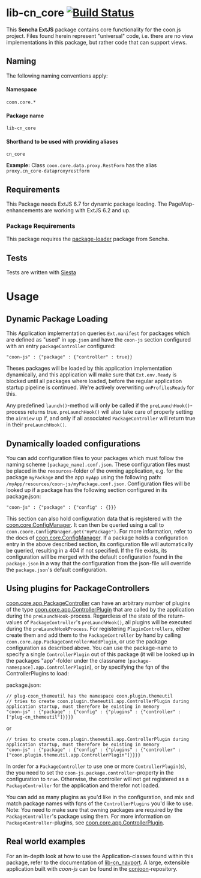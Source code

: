 # lib-cn_core [![Build Status](https://travis-ci.org/coon-js/lib-cn_core.svg?branch=master)](https://travis-ci.org/coon-js/lib-cn_core)
This **Sencha ExtJS** package contains core functionality for the coon.js 
project.
Files found herein represent "universal" code, i.e. there are no 
view implementations in this package, but rather code that can
support views.  

## Naming
The following naming conventions apply:

#### Namespace
`coon.core.*`
#### Package name
`lib-cn_core`
#### Shorthand to be used with providing aliases
`cn_core`

**Example:**
Class `coon.core.data.proxy.RestForm` has the alias `proxy.cn_core-dataproxyrestform`

## Requirements
This Package needs ExtJS 6.7 for dynamic package loading. The PageMap-enhancements are
working with ExtJS 6.2 and up.
### Package Requirements
This package requires the [package-loader](https://www.sencha.com/blog/create-a-smooth-loading-experience-for-large-enterprise-apps-with-sencha-cmd/) package from Sencha.

## Tests
Tests are written with [Siesta](https://bryntum.com/siesta)

# Usage

## Dynamic Package Loading
This Application implementation queries ```Ext.manifest``` for packages which are defined as
"used" in ```app.json``` and have the ```coon-js``` section configured with an entry ```packageController```
configured:
```
"coon-js" : {"package" : {"controller" : true}}
```
Theses packages will be loaded by this application implementation dynamically, and
this application will make sure that ```Ext.env.Ready``` is blocked until all packages
where loaded, before the regular application startup pipeline is continued.
We're actively overwriting ```onProfilesReady``` for this.

Any predefined ```launch()```-method will only be called if the ```preLaunchHook()```-process
returns true.
```preLaunchHook()``` will also take care of properly setting the ```ainView``` up if, and only
if all associated ```PackageController``` will return true in their ```preLaunchHook()```.

## Dynamically loaded configurations
You can add configuration files to your packages which must follow the naming scheme
```[package_name].conf.json```. These configuration files must be placed in the ```resources```-folder
of the owning application, e.g. for the package ```myPackage``` and the app ```myApp``` using the following path:
```/myApp/resources/coon-js/myPackage.conf.json```.
Configuration files will be looked up if a package has the following section configured in its
package.json:
```
"coon-js" : {"package" : {"config" : {}}}
```
This section can also hold configuration data that is registered with the [coon.core.ConfigManager](https://github.com/coon-js/lib-cn_core/blob/master/src/ConfigManager.js).
It can then be queried using a call to ```coon.coore.ConfigManager.get("myPackage")```. For more information,
refer to the docs of [coon.core.ConfigManager](https://github.com/coon-js/lib-cn_core/blob/master/src/ConfigManager.js).
If a package holds a configuration entry in the above described section, its configuration file
will automatically be queried, resulting in a 404 if not specified.
If the file exists, its configuration will be merged with the default configuration found in the
```package.json``` in a way that the configuration from the json-file will override the ```package.json```'s
default configuration.

## Using plugins for PackageControllers
[coon.core.app.PackageController](https://github.com/coon-js/lib-cn_core/blob/master/src/app/PackageController.js) 
can have an arbitrary number of plugins of the type [coon.core.app.ControllerPlugin](https://github.com/coon-js/lib-cn_core/blob/master/src/app/ControllerPlugin.js)
that are called by the application during the ```preLaunchHook```-process. Regardless of the
state of the return-values of ```PackageController```'s ```preLaunchHook()```, all plugins will be executed during
the ```preLaunchHookProcess```.
For registering ```PluginControllers```, either create them and add them to the ```PackageController``` by hand
by calling ```coon.core.app.PackageController#addPlugin```, or use the package configuration as described above.
You can use the package-name to specify a single ```ControllerPlugin``` out of this package (it will be looked up in the
packages "app"-folder under the classname ```[package-namespace].app.ControllerPlugin```), or by specifying the fqn
of the ControllerPlugins to load:

package.json:
```
// plug-coon_themeutil has the namespace coon.plugin.themeutil
// tries to create coon.plugin.themeutil.app.ControllerPlugin during application startup, must therefore be existing in memory
"coon-js" : {"package" : {"config" : {"plugins" : {"controller" : ["plug-cn_themeutil"]}}}}
```

or

```
// tries to create coon.plugin.themeutil.app.ControllerPlugin during application startup, must therefore be existing in memory
"coon-js" : {"package" : {"config" : {"plugins" : {"controller" : ["coon.plugin.themeutil.app.ControllerPlugin"]}}}}
```

In order for a ```PackageController``` to use one or more ```ControllerPlugin```(s), the you need to set the
```coon-js.package.controller```\-property in the configuration to ```true```. Otherwise, the controller will not get
registered as a ```PackageController``` for the application and therefor not loaded.

You can add as many plugins as you'd like in the configuration, and mix and match package names with fqns of
the ```ControllerPlugins``` you'd like to use. 
Note: You need to make sure that owning packages are required by the ```PackageController```'s package using them.
For more information on ```PackageController```-plugins, see [coon.core.app.ControllerPlugin](https://github.com/coon-js/lib-cn_core/blob/master/src/app/ControllerPlugin.js).

## Real world examples
For an in-depth look at how to use the Application-classes found within this package,
refer to the documentation of  [lib-cn_navport](https://github.com/coon-js/lib-cn_navport).
A large, extensible application built with *coon-js* can be found in the [conjoon](https://github.com/conjoon)\-repository.

